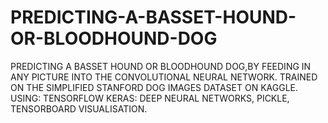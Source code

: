 # PREDICTING-A-BASSET-HOUND-OR-BLOODHOUND-DOG
PREDICTING A BASSET HOUND OR BLOODHOUND DOG,BY FEEDING IN ANY PICTURE INTO THE CONVOLUTIONAL NEURAL NETWORK. TRAINED ON THE SIMPLIFIED STANFORD DOG IMAGES DATASET ON KAGGLE. USING: TENSORFLOW KERAS: DEEP NEURAL NETWORKS, PICKLE, TENSORBOARD VISUALISATION.
